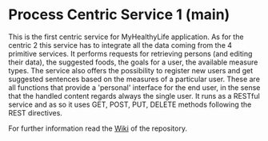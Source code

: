 ﻿# Process Centric Service 1 (main)

This is the first centric service for MyHealthyLife application. As for the centric 2 this service has to integrate all the data coming from the 4 primitive services. It performs requests for retrieving persons (and editing their data), the suggested foods, the goals for a user, the available measure types. The service also offers the possibility to register new users and get suggested sentences based on the measures of a particular user. These are all functions that provide a 'personal' interface for the end user, in the sense that the handled content regards always the single user. It runs as a RESTful service and as so it uses GET, POST, PUT, DELETE methods following the REST directives.

For further information read the [Wiki](https://github.com/MyHealthyLife/centric01-Main/wiki "") of the repository.

